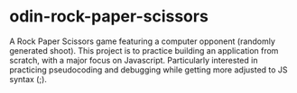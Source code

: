 # odin-rock-paper-scissors
A Rock Paper Scissors game featuring a computer opponent (randomly generated shoot). This project is to practice building an application from scratch, with a major focus on Javascript. Particularly interested in practicing pseudocoding and debugging while getting more adjusted to JS syntax (;).